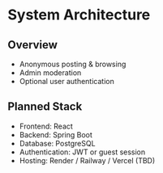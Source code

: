 # System Architecture

## Overview
- Anonymous posting & browsing
- Admin moderation
- Optional user authentication

## Planned Stack
- Frontend: React
- Backend: Spring Boot
- Database: PostgreSQL
- Authentication: JWT or guest session
- Hosting: Render / Railway / Vercel (TBD)

